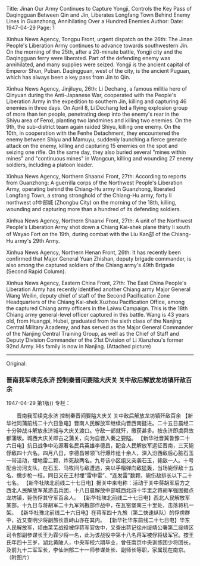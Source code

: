 Title: Jinan Our Army Continues to Capture Yongji, Controls the Key Pass of Daqingguan Between Qin and Jin, Liberates Longfang Town Behind Enemy Lines in Guanzhong, Annihilating Over a Hundred Enemies
Author:
Date: 1947-04-29
Page: 1

Xinhua News Agency, Tongpu Front, urgent dispatch on the 26th: The Jinan People's Liberation Army continues to advance towards southwestern Jin. On the morning of the 25th, after a 20-minute battle, Yongji city and the Daqingguan ferry were liberated. Part of the defending enemy was annihilated, and many supplies were seized. Yongji is the ancient capital of Emperor Shun, Puban. Daqingguan, west of the city, is the ancient Puguan, which has always been a key pass from Jin to Qin.

Xinhua News Agency, Jinjiluyu, 26th: Li Dechang, a famous militia hero of Qinyuan during the Anti-Japanese War, cooperated with the People's Liberation Army in the expedition to southern Jin, killing and capturing 46 enemies in three days. On April 8, Li Dechang led a flying explosion group of more than ten people, penetrating deep into the enemy's rear in the Shiyu area of Fenxi, planting two landmines and killing two enemies. On the 9th, the sub-district team again raided Shiyu, killing one enemy. On the 10th, in cooperation with the Fenhe Detachment, they encountered the enemy between Shiyu and Mamuyu, suddenly launching a fierce grenade attack on the enemy, killing and capturing 15 enemies on the spot and seizing one rifle. On the same day, they also buried several "mines within mines" and "continuous mines" in Wangcun, killing and wounding 27 enemy soldiers, including a platoon leader.

Xinhua News Agency, Northern Shaanxi Front, 27th: According to reports from Guanzhong: A guerrilla corps of the Northwest People's Liberation Army, operating behind the Chiang-Hu army in Guanzhong, liberated Longfang Town, a strong stronghold of the Chiang-Hu army, forty li northwest of中部城 (Zhongbu City) on the morning of the 18th, killing, wounding and capturing more than a hundred of its defending soldiers.

Xinhua News Agency, Northern Shaanxi Front, 27th: A unit of the Northwest People's Liberation Army shot down a Chiang Kai-shek plane thirty li south of Wayao Fort on the 19th, during combat with the Liu Kan部 of the Chiang-Hu army's 29th Army.

Xinhua News Agency, Northern Henan Front, 26th: It has recently been confirmed that Major General Yuan Zhishan, deputy brigade commander, is also among the captured soldiers of the Chiang army's 49th Brigade (Second Rapid Column).

Xinhua News Agency, Eastern China Front, 27th: The East China People's Liberation Army has recently identified another Chiang army Major General Wang Weilin, deputy chief of staff of the Second Pacification Zone Headquarters of the Chiang Kai-shek Xuzhou Pacification Office, among the captured Chiang army officers in the Laiwu Campaign. This is the 18th Chiang army general-level officer captured in this battle. Wang is 43 years old, from Huangpi, Hubei, graduated from the sixth class of the Nanjing Central Military Academy, and has served as the Major General Commander of the Nanjing Central Training Group, as well as the Chief of Staff and Deputy Division Commander of the 21st Division of Li Xianzhou's former 92nd Army. His family is now in Nanjing. (Attached picture)



<hr /> 

Original: 


### 晋南我军续克永济  控制秦晋间要隘大庆关  关中敌后解放龙坊镇歼敌百余

1947-04-29
第1版()
专栏：

　　晋南我军续克永济
    控制秦晋间要隘大庆关
    关中敌后解放龙坊镇歼敌百余
    【新华社同蒲前线二十六日急电】晋南人民解放军继续向晋西南挺进。二十五日晨经二十分钟战斗解放永济城与大庆关渡口。守敌一部就歼，缴获甚多。按永济即虞舜故都蒲坂。城西大庆关即古之蒲关，向为自晋入秦之要隘。
    【新华社晋冀鲁豫二十六日电】抗日战争中沁源著名民兵英雄李德昌，配合人民解放军远征晋南，三天毙俘敌四十六名。四月八日，李德昌带领飞行爆炸组十余人，深入汾西敌后心脏石玉一带活动，埋地雷二颗，炸死敌两名。九号该小区组又突袭石玉，毙敌一人。十号配合汾河支队，在石玉、马牧间与敌遭遇，突以手榴弹向敌猛轰，当场毙俘敌十五名，缴步枪一枝。同日又在王村埋“雷中雷”、“连发雷”数颗，毙伤敌排长以下二十七名。
    【新华社陕北前线二十七日电】据关中来电称：活动于关中蒋胡军后方之西北人民解放军某游击兵团，十八日晨解放中部城西北四十华里之蒋胡军强固据点龙坊镇，毙伤俘其守军百余人。
    【新华社陕北前线二十七日电】西北人民解放军某部，十九日与蒋胡军二十九军刘戡部作战中，在瓦窑堡南三十里处，击落蒋机一架。
    【新华社豫北前线二十六日电】在蒋军四十九旅（第二快速纵队）的俘虏群中，近又查明少将副旅长袁峙山亦在其内。
    【新华社华东前线二十七日电】华东人民解放军，顷由莱芜战役被俘蒋军官佐中，又查出蒋记徐州绥靖公署第二绥靖区司令部副参谋长王为霖少将一名，此为该战役中第十八名蒋军被俘将级军官。按王氏年四十三岁，湖北黄陂人，中央军校六期毕业，曾任南京中央训练团少将团长，及前九十二军军长，李仙洲部二十一师参谋处长、副师长等职，家属现在南京。（附图片）

